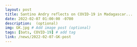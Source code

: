 ```yaml
---
layout: post
title: Santino Andry reflects on COVID-19 in Madagascar...
date: 2022-02-07 01:00:00 -0700
description:  (optional)
img: GK.jpg # Add image post (optional)
tags: [bats, COVID-19] # add tag
link: /news/2022-02-07-GK-post
---
```

